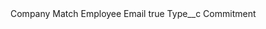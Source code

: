 <?xml version="1.0" encoding="UTF-8"?>
<CustomMetadata xmlns="http://soap.sforce.com/2006/04/metadata" xmlns:xsi="http://www.w3.org/2001/XMLSchema-instance" xmlns:xsd="http://www.w3.org/2001/XMLSchema">
    <label>Company Match Employee Email</label>
    <protected>true</protected>
    <values>
        <field>Type__c</field>
        <value xsi:type="xsd:string">Commitment</value>
    </values>
</CustomMetadata>